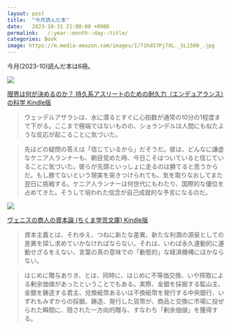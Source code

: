 ```yaml
---
layout: post
title:  "今月読んだ本"
date:   2023-10-31 21:00:00 +0900
permalink:   /:year-:month-:day-:title/
categories: Book
image: https://m.media-amazon.com/images/I/71hdS7Pj7XL._SL1500_.jpg
---
```

今月(2023-10)読んだ本は6冊。  

<p><a href="https://www.amazon.co.jp/%E9%99%90%E7%95%8C%E3%81%AF%E4%BD%95%E3%81%8C%E6%B1%BA%E3%82%81%E3%82%8B%E3%81%AE%E3%81%8B%EF%BC%9F-%E6%8C%81%E4%B9%85%E7%B3%BB%E3%82%A2%E3%82%B9%E3%83%AA%E3%83%BC%E3%83%88%E3%81%AE%E3%81%9F%E3%82%81%E3%81%AE%E8%80%90%E4%B9%85%E5%8A%9B%EF%BC%88%E3%82%A8%E3%83%B3%E3%83%87%E3%83%A5%E3%82%A2%E3%83%A9%E3%83%B3%E3%82%B9%EF%BC%89%E3%81%AE%E7%A7%91%E5%AD%A6-%E3%82%A2%E3%83%AC%E3%83%83%E3%82%AF%E3%82%B9%E3%83%BB%E3%83%8F%E3%83%83%E3%83%81%E3%83%B3%E3%82%BD%E3%83%B3-ebook/dp/B07XKWYPBL?_encoding=UTF8&qid=&sr=&linkCode=li2&tag=peipeipe-22&linkId=d49682bbf3c626db3c4d6d378f7d6d3d&language=ja_JP&ref_=as_li_ss_il" target="_blank" rel="nofollow"><img border="0" src="https://m.media-amazon.com/images/I/51ha-UMamJL._SL300_.jpg" ></a><img src="https://ir-jp.amazon-adsystem.com/e/ir?t=peipeipe-22&language=ja_JP&l=li2&o=9&a=B07XKWYPBL" width="1" height="1" border="0" alt="" style="border:none !important; margin:0px !important;" /></p> <p><a href="https://www.amazon.co.jp/%E9%99%90%E7%95%8C%E3%81%AF%E4%BD%95%E3%81%8C%E6%B1%BA%E3%82%81%E3%82%8B%E3%81%AE%E3%81%8B%EF%BC%9F-%E6%8C%81%E4%B9%85%E7%B3%BB%E3%82%A2%E3%82%B9%E3%83%AA%E3%83%BC%E3%83%88%E3%81%AE%E3%81%9F%E3%82%81%E3%81%AE%E8%80%90%E4%B9%85%E5%8A%9B%EF%BC%88%E3%82%A8%E3%83%B3%E3%83%87%E3%83%A5%E3%82%A2%E3%83%A9%E3%83%B3%E3%82%B9%EF%BC%89%E3%81%AE%E7%A7%91%E5%AD%A6-%E3%82%A2%E3%83%AC%E3%83%83%E3%82%AF%E3%82%B9%E3%83%BB%E3%83%8F%E3%83%83%E3%83%81%E3%83%B3%E3%82%BD%E3%83%B3-ebook/dp/B07XKWYPBL?_encoding=UTF8&qid=&sr=&linkCode=li2&tag=peipeipe-22&linkId=d49682bbf3c626db3c4d6d378f7d6d3d&language=ja_JP&ref_=as_li_ss_il" target="_blank" rel="nofollow">限界は何が決めるのか？ 持久系アスリートのための耐久力（エンデュアランス）の科学 Kindle版</a></p>
  
> ウェッデルアザラシは、水に潜るとすぐに心拍数が通常の10分の1程度まで下がる。ここまで極端ではないものの、ショランデルは人間にも似たような反応が起こることに気づいた。

> 先ほどの疑問の答えは「信じているから」だそうだ。彼は、どんなに謙虚なケニア人ランナーも、朝目覚めた時、今日こそはついていると信じていることに気づいた。彼らが先頭といっしょに走るのは勝てると思うからだ。もし勝てないという現実を突きつけられても、気を取りなおしてまた翌日に挑戦する。ケニア人ランナーは何世代にもわたり、国際的な優位を占めてきた。そうして培われた信念が自己成就的な予言になるのだ。


<p><a href="https://www.amazon.co.jp/dp/B00ETNHZJS?th=1&psc=1&linkCode=li2&tag=peipeipe-22&linkId=c0cb45638c3098545b45314778ea8474&language=ja_JP&ref_=as_li_ss_il" target="_blank" rel="nofollow"><img border="0" src="https://m.media-amazon.com/images/I/41rJQ6334NL._SL300_.jpg" ></a><img src="https://ir-jp.amazon-adsystem.com/e/ir?t=peipeipe-22&language=ja_JP&l=li2&o=9&a=B00ETNHZJS" width="1" height="1" border="0" alt="" style="border:none !important; margin:0px !important;" /></p> <p><a href="https://www.amazon.co.jp/dp/B00ETNHZJS?th=1&psc=1&linkCode=li2&tag=peipeipe-22&linkId=c0cb45638c3098545b45314778ea8474&language=ja_JP&ref_=as_li_ss_il" target="_blank" rel="nofollow">ヴェニスの商人の資本論 (ちくま学芸文庫) Kindle版</a></p>

> 資本主義とは、それゆえ、つねに新たな差異、新たな利潤の源泉としての差異を探し求めていかなければならない。それは、いわば永久運動的に運動せざるをえない、言葉の真の意味での「動態的」な経済機構にほかならない。

> はじめに贈与ありき、とは、同時に、はじめに不等価交換、いや搾取による剰余価値があったということでもある。実際、金銀を採掘する鉱山主、金銀を鋳造する君主、兌換紙幣あるいは不換紙幣を発行する中央銀行、いずれもみずからの採掘、鋳造、発行した貨幣が、商品と交換に市場に投ぜられた瞬間に、隠された一方向的贈与、すなわち「剰余価値」を獲得する。

